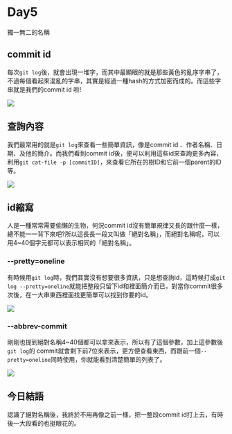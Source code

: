 # Day5

獨一無二的名稱 

## commit id

每次`git log`後，就會出現一堆字，而其中最顯眼的就是那些黃色的亂序字串了，不過每個看起來混亂的字串，其實是經過一種hash的方式加密而成的。而這些字串就是我們的commit id 啦!

![](https://i.imgur.com/1qELmWx.png)

## 查詢內容

我們最常用的就是`git log`來查看一些簡單資訊，像是commit id 、作者名稱、日期、及他的簡介。而我們看到commit id後，便可以利用這些id來查詢更多內容，利用`git cat-file -p [commitID]`，來查看它所在的樹ID和它前一個parent的ID等。

![](https://i.imgur.com/9VNYbgb.png)


## id縮寫

人是一種常常需要偷懶的生物，何況commit id沒有簡單規律又長的跟什麼一樣，總不能一一背下來吧?所以這長長一段又叫做「絕對名稱」，而絕對名稱呢，可以用4~40個字元都可以表示相同的「絕對名稱」。

### --pretty=oneline
有時候用`git log`時，我們其實沒有想要很多資訊，只是想查詢id，這時候打成`git log --pretty=oneline`就能把整段只留下id和裡面簡介而已，對當你commit很多次後，在一大串東西裡面找更簡單可以找到你要的id。

![](https://i.imgur.com/5QyeOPW.png)

### --abbrev-commit

剛剛也提到絕對名稱4~40個都可以拿來表示，所以有了這個參數，加上這參數後`git log`的 commit就會剩下前7位來表示，更方便查看東西，而跟前一個`--pretty=oneline`同時使用，你就能看到清楚簡單的列表了。

![](https://i.imgur.com/V5kJUgg.png)

## 今日結語

認識了絕對名稱後，我終於不用再像之前一樣，把一整段commit id打上去，有時後一大段看的也挺眼花的。
